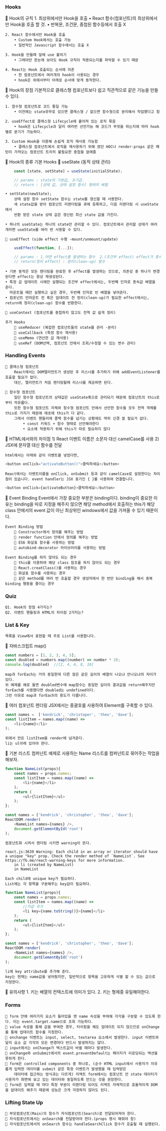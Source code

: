 ### Hooks

📌 Hook의 규칙
    1. 최상위에서만 Hook을 호출
        • React 함수(컴포넌트)의 최상위에서만 Hook을 호출 할 것.
        • 반복문, 조건문, 중첩된 함수등에서 호출 X

    2. React 함수에서만 Hook을 호출
        • Custom Hook에서는 호출 가능
        • 일반적인 Javascript 함수에서는 호출 X

    3. Hook을 만들때 앞에 use 붙히기
        • 그래야만 한눈에 보아도 Hook 규칙이 적용되는지를 파악할 수 있기 때문

    4. React는 Hook 호출되는 순서에 의존
        • 한 컴포넌트에서 여러개의 hook이 사용되는 경우
        • hook은 위에서부터 아래로 순서에 맞게 동작한다.

📌 Hook의 장점
    기본적으로 클래스형 컴포넌트보다 쉽고 직관적으로 같은 기능을 만들 수 있다.

    1. 함수형 컴포넌트로 코드 통일 가능
        • 이전에는 state유무로 있으면 클래스형 / 없으면 함수형으로 분리해서 작업했다고 함

    2. useEffect로 클래스형 Lifecycle에 흩어져 있는 로직 묶음
        • hook은 Lifecycle과 달리 여러번 선언가능 해 코드가 무엇을 하는지에 따라 hook별로 분기가 가능하다.

    3. Custom Hook을 이용해 손쉽게 로직 재사용 가능함
        • 클래스형 컴포넌트에서 로직을 재사용하기 위해 썼던 HOC나 render-props 같은 패턴이 가져오는 컴포넌트 트리의 불필요한 중첩을 없애줌

📌 Hook의 종류
    기본 Hooks
    🌱 useState (동적 상태 관리)
```js
    const [state, setState] = useState(initialState);

    // params : state의 기본값, 초기값.
    // return : [상태 값, 상태 설정 함수] 형태의 배열
```
    • setState(newState);
        상태 설정 함수 setState 함수는 state를 갱신할 때 사용한다.
        새 state값을 받아 컴포넌트 리렌더링을 큐에 등록하고, 다음 리렌더링 시 useState에서
        반환 받은 state 상태 값은 갱신된 최신 state 값을 가진다.

    • 하나의 useState는 하나의 state만 관리할 수 있다. 컴포넌트에서 관리할 상태가 여러 개라면 useState를 여러 번 사용할 수 있다.

    🌱 useEffect (side effect 수행 -mount/unmount/update)
```js
    useEffect(function, [...]);

    // params : 1.어떤 effect를 발생하는 함수  2.(조건부 effect) effect가 종속되어 있는 값의 배열
    // return(정리 effect) : 정리(clean-up) 함수
```
    • 기본 동작은 모든 렌더링을 완료한 후 effect를 발생하는 것으로, 의존성 중 하나가 변경된다면 effect는 항상 재생성된다.
    • 특정 값 업데이트 시에만 실행되는 조건부 effect에서는, 두번째 인자로 종속값 배열을 준다.
      마운트될 때만 실행하고 싶은 경우, 두번째 인자로 빈 배열을 넣어준다.
    • 컴포넌트 언마운트 전 혹은 업데이트 전 정리(clean-up)가 필요한 effect에서는, return에 정리(clean-up) 함수를 반환한다.

    🌱 useContext (컴포넌트를 중첩하지 않고도 전역 값 쉽게 정리)

    추가 Hooks
        🌱 useReducer (복잡한 컴포넌트들의 state를 관리 -분리)
        🌱 useCallback (특정 함수 재사용)
        🌱 useMemo (연산한 값 재사용)
        🌱 useRef (DOM선택, 컴포넌트 안에서 조회/수정할 수 있는 변수 관리)

### Handling Events
    🌱 클래스형 컴포넌트
        React에서는 DOM엘리먼트가 생성된 후 리스너를 추가하기 위해 addEventListener를 호출할 필요가 없다.
        대신, 엘리먼트가 처음 렌더링될때 리스너를 제공하면 된다.

    🌱 함수형 컴포넌트
        일단 함수형 컴포넌트의 상태값은 useState훅으로 관리되기 때문에 컴포넌트의 this로부터 자유롭다.
        또한 함수형 컴포넌트 자체와 함수형 컴포넌트 안에서 선언한 함수들 모두 전역 객체를 this로 가지기 때문에 애초에 this가 다 같다.
        그래서 이벤트 핸들러에 콜백 함수를 넘기는 상황에도 딱히 신경 쓸 필요가 없다.
            • const 키워드 + 함수 형태로 선언해야한다
            • 요소에 적용하기 위해 this가 따로 필요하지 않다

📌 HTML에서와의 차이점
    1) React 이벤트 이름은 소문자 대신 camelCase를 사용
    2) JSX에 문자열 대신 함수를 전달

    html에서는 아래와 같이 이벤트를 넣었다면,
```js
<button onClick="activateButton()">클릭하세요</button>
```
    React에서는 이벤트이름을 onClick, onSubmit 등과 같이 camelCase로 설정한다는 차이점이 있습니다. event handler는 JSX 표기인 { }를 사용하여 연결합니다.
```js
<button onClick={activateButton}>클릭하세요</button>
```

📌 Event Binding
    Event에서 가장 중요한 부분은 binding이다. binding이 중요한 이유는 binding을 따로 지정을 해주지 않으면 해당 method에서 호출하는 this가 해당 class 안에서의 event 값이 아닌 최상위인 windows에서 값을 가져올 수 있기 때문이다.

    Event Binding 방법
        🌱 Constructor에서 정의를 해주는 방법
        🌱 render function 안에서 정의를 해주는 방법
        🌱 ES6 화살표 함수를 사용하는 방법
        🌱 autobind-decorator 라이브러리를 사용하는 방법

    Event Binding를 하지 않아도 되는 경우
        🌱 this를 이용하여 해당 class 참조를 하지 않아도 되는 경우
        🌱 React.creatClass()를 사용하는 경우
        🌱 화살표 함수를 사용하는 경우
        🌱 같은 method를 여러 번 호출할 경우 생성자에서 한 번만 binding을 해서 중복 binding 행동을 줄이는 경우

### Quiz
    Q1. Hook의 장점 4가지는?
    Q2. 이벤트 핸들링과 HTML의 차이점 2가지는?

### List & Key
    목록을 View에서 표현할 때 주로 List를 사용합니다.

📌 자바스크립트 map()
```js
const numbers = [1, 2, 3, 4, 5];
const doubled = numbers.map((number) => number * 2);
console.log(doubled)  //[2, 4, 6, 8, 10]
```
    map과 forEach는 거의 동일한데 다른 점은 같은 길이의 배열이 나오냐 안나오냐의 차이가 있다.
    위 예제를 예로 들면 doubled변수에 map함수는 동일한 길이의 결과값을 return해주지만 forEach를 사용했다면 doubled는 undefined이다.
    그런 이유로 map과 forEach의 용도가 다릅니다.

📌 여러 컴포넌트 렌더링
    JSX에서는 중괄호를 사용하여 Element를 구축할 수 있다.
```js
const names =  ['kendrick', 'christoper', 'theo', 'dave'];
const listItem = names.map((name) =>
    <li>{name}</li>
);
```
    위에서 만든 listItem을 render에 넘겨준다.
    li는 ul아래 있어야 한다.

📌 기본 리스트 컴퍼넌트
    예제로 사용하는 Name 리스트를 컴퍼넌트로 묶어주는 작업을 해보자.
```js
function NameList(props){
    const names = props.names;
    const listItem = names.map((name) =>
        <li>{name}</li>
    );
    return (
        <ul>{listItem}</ul>
    );
};
 
const names = ['kendrick', 'christopher', 'theo', 'dave'];
ReactDOM.render(
    <NameList names={names} />,
    document.getElementById('root')
);
```
    컴포넌트화 시켜서 렌더링 시키면 warning이 뜬다.

    react.js:3639 Warning: Each child in an array or iterator should have a unique "key" prop. Check the render method of `NameList`. See https://fb.me/react-warning-keys for more information.
        in li (created by NameList)
        in NameList
    
    Each child에 unique key가 필요하다.
    List에는 각 항목을 구분해주는 key값이 필요하다.

```js
function NameList(props){
    const names = props.names;
    const listItem = names.map((name) =>
        //키값 추가 
        <li key={name.toString()}>{name}</li>
    );
    return (
        <ul>{listItem}</ul>
    );
};
 
const names = ['kendrick', 'christopher', 'theo', 'dave'];
ReactDOM.render(
    <NameList names={names} />,
    document.getElementById('root')
);
```
    li에 key attribute를 추가해 준다.
    key는 현재는 name값을 넣어줬지만, 일반적으로 항목을 고유하게 식별 할 수 있는 값으로 지정한다.

📌 유의사항
    1. 키는 배열의 컨텍스트에 의미가 있다.
    2. 키는 형제중 유일해야한다.

### Forms
    🌱 form 안에 여러가지 요소가 들어있을 땐 name 속성을 부여해 각각을 구분할 수 있도록 한다. 이는 event.target.name으로 조회 가능하다.
    🌱 value 속성을 통해 값을 부여한 경우, 타이핑을 해도 업데이트 되지 않으므로 onChange를 통해 업데이트 함수를 지정한다.
    🌱 onchange 이벤트는 input, select, textarea 요소에서 발생한다. input 이벤트와 달리 요소 값 각각의 모든 변경마다 반드시 발생하지는 않다.
    🌱 input에서는 onChange가 텍스트값이 바뀔 때마다 발생한다.
    🌱 onChange와 onSubmit에서의 event.preventDefault는 페이지가 리로딩되는 액션을 못하게 한다.
    🌱 form은 controlled components 중 하나로, (순수 HTML input에서 사용자가 자유롭게 입력한 데이터를 submit 같은 특정 이벤트가 발생했을 때 입력받은 
        데이터에 접근하는 방식과는 다르게) 리액트 form에서는 컴포넌트 안 state 데이터가 사용자가 화면에 보고 있는 데이터와 동일하도록 만드는 것을 권장한다.
    🌱 form은 입력할 때 마다 특정 부분이 리렌더링 되어도 리액트 자체적으로 효율적이게 DOM을 없데이트 해주기 때문에 성능은 크게 걱정하지 않아도 된다.

### Lifting State Up
    🌱 부모컴포넌트(Main)의 함수가 자식컴포넌트(Search)로 전달되어져야 한다.
    🌱 자식컴포넌트에서는 onSearch를 전달받아야 한다.(props 명시 해줘야 함)
    🌱 자식컴포넌트에서의 onSearch 함수는 handleSearchClick 함수가 호출될 때 실행된다.


